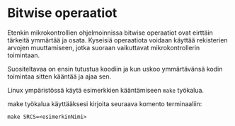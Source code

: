 Bitwise operaatiot
===

Etenkin mikrokontrollien ohjelmoinnissa bitwise operaatiot ovat eirttäin tärkeitä ymmärtää ja osata. Kyseisiä operaatiota voidaan käyttää rekisterien arvojen muuttamiseen, jotka suoraan vaikuttavat mikrokontrollerin toimintaan.

Suositeltavaa on ensin tutustua koodiin ja kun uskoo ymmärtävänsä kodin toimintaa sitten kääntää ja ajaa sen.

Linux ympäristössä käytä esimerkkien kääntämiseen `make` työkalua.

make työkalua käyttääksesi kirjoita seuraava komento terminaaliin:
```shell
make SRCS=<esimerkinNimi>
```